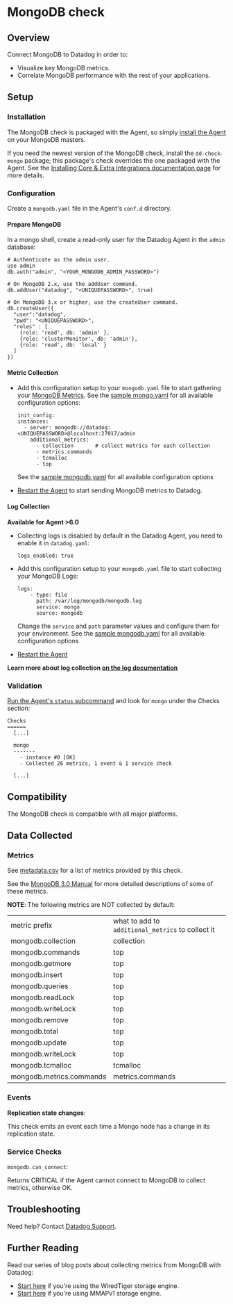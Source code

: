 # MongoDB check

## Overview

Connect MongoDB to Datadog in order to:

* Visualize key MongoDB metrics.
* Correlate MongoDB performance with the rest of your applications.

## Setup
### Installation

The MongoDB check is packaged with the Agent, so simply [install the Agent](https://app.datadoghq.com/account/settings#agent) on your MongoDB masters.

If you need the newest version of the MongoDB check, install the `dd-check-mongo` package; this package's check overrides the one packaged with the Agent. See the [Installing Core & Extra Integrations documentation page](https://docs.datadoghq.com/agent/faq/install-core-extra/) for more details.

### Configuration

Create a `mongodb.yaml` file in the Agent's `conf.d` directory.

#### Prepare MongoDB

In a mongo shell, create a read-only user for the Datadog Agent in the `admin` database:

```
# Authenticate as the admin user.
use admin
db.auth("admin", "<YOUR_MONGODB_ADMIN_PASSWORD>")

# On MongoDB 2.x, use the addUser command.
db.addUser("datadog", "<UNIQUEPASSWORD>", true)

# On MongoDB 3.x or higher, use the createUser command.
db.createUser({
  "user":"datadog",
  "pwd": "<UNIQUEPASSWORD>",
  "roles" : [
    {role: 'read', db: 'admin' },
    {role: 'clusterMonitor', db: 'admin'},
    {role: 'read', db: 'local' }
  ]
})
```

#### Metric Collection

* Add this configuration setup to your `mongodb.yaml` file to start gathering your [MongoDB Metrics](#metrics). See the [sample mongo.yaml](https://github.com/DataDog/integrations-core/blob/master/mongo/conf.yaml.example) for all available configuration options:

  ```
  init_config:
  instances:
    - server: mongodb://datadog:<UNIQUEPASSWORD>@localhost:27017/admin
      additional_metrics:
        - collection       # collect metrics for each collection
        - metrics.commands
        - tcmalloc
        - top
  ```
  See the [sample mongodb.yaml](https://github.com/DataDog/integrations-core/blob/master/mongo/conf.yaml.example) for all available configuration options

* [Restart the Agent](https://docs.datadoghq.com/agent/faq/agent-commands/#start-stop-restart-the-agent) to start sending MongoDB metrics to Datadog.

#### Log Collection

**Available for Agent >6.0**

* Collecting logs is disabled by default in the Datadog Agent, you need to enable it in `datadog.yaml`:

  ```
  logs_enabled: true
  ```

* Add this configuration setup to your `mongodb.yaml` file to start collecting your MongoDB Logs:

  ```
  logs:
      - type: file
        path: /var/log/mongodb/mongodb.log
        service: mongo
        source: mongodb
  ```
  Change the `service` and `path` parameter values and configure them for your environment.
  See the [sample mongodb.yaml](https://github.com/DataDog/integrations-core/blob/master/mongo/conf.yaml.example) for all available configuration options

* [Restart the Agent](https://docs.datadoghq.com/agent/faq/agent-commands/#start-stop-restart-the-agent)

**Learn more about log collection [on the log documentation](https://docs.datadoghq.com/logs)**

### Validation

[Run the Agent's `status` subcommand](https://docs.datadoghq.com/agent/faq/agent-commands/#agent-status-and-information) and look for `mongo` under the Checks section:

```
Checks
======
  [...]

  mongo
  -------
    - instance #0 [OK]
    - Collected 26 metrics, 1 event & 1 service check

  [...]
```

## Compatibility

The MongoDB check is compatible with all major platforms.

## Data Collected
### Metrics

See [metadata.csv](https://github.com/DataDog/integrations-core/blob/master/mongo/metadata.csv) for a list of metrics provided by this check.

See the [MongoDB 3.0 Manual](https://docs.mongodb.org/manual/reference/command/dbStats/) for more detailed descriptions of some of these metrics.

**NOTE**: The following metrics are NOT collected by default:

|||
|---|---|
|metric prefix|what to add to `additional_metrics` to collect it|
|mongodb.collection|collection|
|mongodb.commands|top|
|mongodb.getmore|top|
|mongodb.insert|top|
|mongodb.queries|top|
|mongodb.readLock|top|
|mongodb.writeLock|top|
|mongodb.remove|top|
|mongodb.total|top|
|mongodb.update|top|
|mongodb.writeLock|top|
|mongodb.tcmalloc|tcmalloc|
|mongodb.metrics.commands|metrics.commands|

### Events

**Replication state changes**:

This check emits an event each time a Mongo node has a change in its replication state.

### Service Checks

`mongodb.can_connect`:

Returns CRITICAL if the Agent cannot connect to MongoDB to collect metrics, otherwise OK.

## Troubleshooting
Need help? Contact [Datadog Support](http://docs.datadoghq.com/help/).

## Further Reading
Read our series of blog posts about collecting metrics from MongoDB with Datadog:

* [Start here](https://www.datadoghq.com/blog/monitoring-mongodb-performance-metrics-wiredtiger/) if you're using the WiredTiger storage engine.
* [Start here](https://www.datadoghq.com/blog/monitoring-mongodb-performance-metrics-mmap/) if you're using MMAPv1 storage engine.
